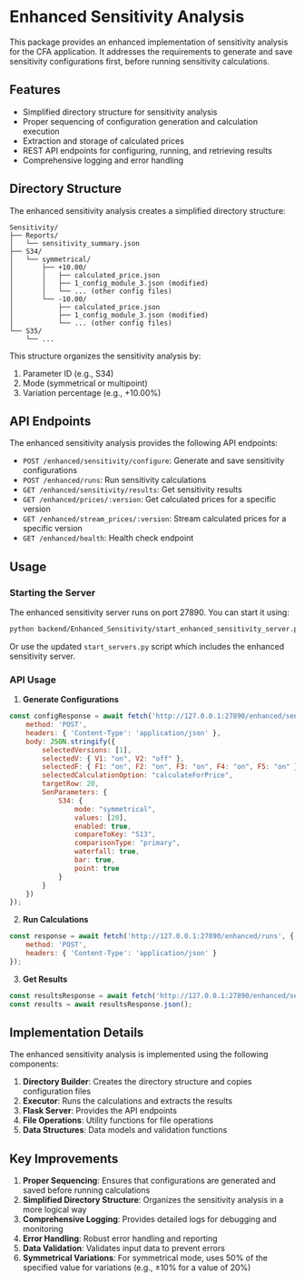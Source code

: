 # Enhanced Sensitivity Analysis

This package provides an enhanced implementation of sensitivity analysis for the CFA application. It addresses the requirements to generate and save sensitivity configurations first, before running sensitivity calculations.

## Features

- Simplified directory structure for sensitivity analysis
- Proper sequencing of configuration generation and calculation execution
- Extraction and storage of calculated prices
- REST API endpoints for configuring, running, and retrieving results
- Comprehensive logging and error handling

## Directory Structure

The enhanced sensitivity analysis creates a simplified directory structure:

```
Sensitivity/
├── Reports/
│   └── sensitivity_summary.json
├── S34/
│   └── symmetrical/
│       ├── +10.00/
│       │   ├── calculated_price.json
│       │   ├── 1_config_module_3.json (modified)
│       │   └── ... (other config files)
│       └── -10.00/
│           ├── calculated_price.json
│           ├── 1_config_module_3.json (modified)
│           └── ... (other config files)
└── S35/
    └── ...
```

This structure organizes the sensitivity analysis by:
1. Parameter ID (e.g., S34)
2. Mode (symmetrical or multipoint)
3. Variation percentage (e.g., +10.00%)

## API Endpoints

The enhanced sensitivity analysis provides the following API endpoints:

- `POST /enhanced/sensitivity/configure`: Generate and save sensitivity configurations
- `POST /enhanced/runs`: Run sensitivity calculations
- `GET /enhanced/sensitivity/results`: Get sensitivity results
- `GET /enhanced/prices/:version`: Get calculated prices for a specific version
- `GET /enhanced/stream_prices/:version`: Stream calculated prices for a specific version
- `GET /enhanced/health`: Health check endpoint

## Usage

### Starting the Server

The enhanced sensitivity server runs on port 27890. You can start it using:

```bash
python backend/Enhanced_Sensitivity/start_enhanced_sensitivity_server.py
```

Or use the updated `start_servers.py` script which includes the enhanced sensitivity server.

### API Usage

1. **Generate Configurations**

```javascript
const configResponse = await fetch('http://127.0.0.1:27890/enhanced/sensitivity/configure', {
    method: 'POST',
    headers: { 'Content-Type': 'application/json' },
    body: JSON.stringify({
        selectedVersions: [1],
        selectedV: { V1: "on", V2: "off" },
        selectedF: { F1: "on", F2: "on", F3: "on", F4: "on", F5: "on" },
        selectedCalculationOption: "calculateForPrice",
        targetRow: 20,
        SenParameters: {
            S34: {
                mode: "symmetrical",
                values: [20],
                enabled: true,
                compareToKey: "S13",
                comparisonType: "primary",
                waterfall: true,
                bar: true,
                point: true
            }
        }
    })
});
```

2. **Run Calculations**

```javascript
const response = await fetch('http://127.0.0.1:27890/enhanced/runs', {
    method: 'POST',
    headers: { 'Content-Type': 'application/json' }
});
```

3. **Get Results**

```javascript
const resultsResponse = await fetch('http://127.0.0.1:27890/enhanced/sensitivity/results');
const results = await resultsResponse.json();
```

## Implementation Details

The enhanced sensitivity analysis is implemented using the following components:

1. **Directory Builder**: Creates the directory structure and copies configuration files
2. **Executor**: Runs the calculations and extracts the results
3. **Flask Server**: Provides the API endpoints
4. **File Operations**: Utility functions for file operations
5. **Data Structures**: Data models and validation functions

## Key Improvements

1. **Proper Sequencing**: Ensures that configurations are generated and saved before running calculations
2. **Simplified Directory Structure**: Organizes the sensitivity analysis in a more logical way
3. **Comprehensive Logging**: Provides detailed logs for debugging and monitoring
4. **Error Handling**: Robust error handling and reporting
5. **Data Validation**: Validates input data to prevent errors
6. **Symmetrical Variations**: For symmetrical mode, uses 50% of the specified value for variations (e.g., ±10% for a value of 20%)
